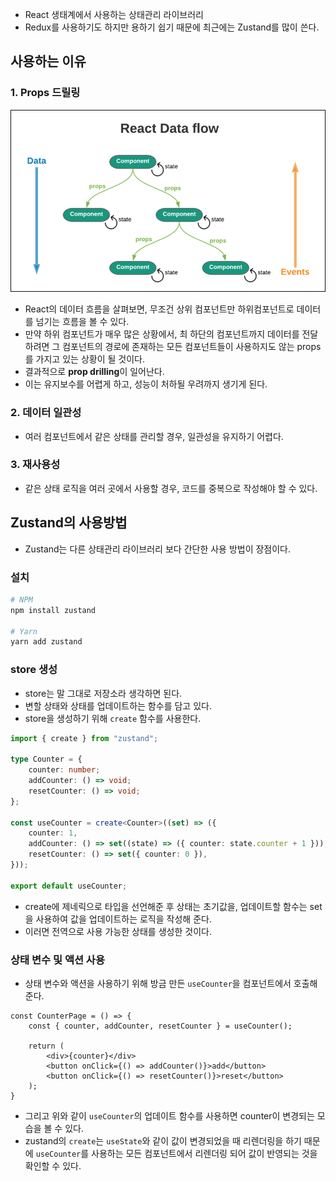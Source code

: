 - React 생태계에서 사용하는 상태관리 라이브러리
- Redux를 사용하기도 하지만 용하기 쉽기 때문에 최근에는 Zustand를 많이 쓴다.
## 사용하는 이유
### 1. Props 드릴링
![](image/ReactDataFlow.png)
- React의 데이터 흐름을 살펴보면, 무조건 상위 컴포넌트만 하위컴포넌트로 데이터를 넘기는 흐름을 볼 수 있다.
- 만약 하위 컴포넌트가 매우 많은 상황에서, 최 하단의 컴포넌트까지 데이터를 전달하려면 그 컴포넌트의 경로에 존재하는 모든 컴포넌트들이 사용하지도 않는 props를 가지고 있는 상황이 될 것이다.
- 결과적으로 **prop drilling**이 일어난다.
- 이는 유지보수를 어렵게 하고, 성능이 처하될 우려까지 생기게 된다.
### 2. 데이터 일관성
- 여러 컴포넌트에서 같은 상태를 관리할 경우, 일관성을 유지하기 어렵다.
### 3. 재사용성
- 같은 상태 로직을 여러 곳에서 사용할 경우, 코드를 중복으로 작성해야 할 수 있다.

## Zustand의 사용방법
- Zustand는 다른 상태관리 라이브러리 보다 간단한 사용 방법이 장점이다.
### 설치
``` bash
# NPM
npm install zustand

# Yarn
yarn add zustand
```

### store 생성
- store는 말 그대로 저장소라 생각하면 된다.
- 변할 상태와 상태를 업데이트하는 함수를 담고 있다. 
- store을 생성하기 위해 `create` 함수를 사용한다.
``` ts
import { create } from "zustand";

type Counter = {
	counter: number;
	addCounter: () => void;
	resetCounter: () => void;
};

const useCounter = create<Counter>((set) => ({
	counter: 1,
	addCounter: () => set((state) => ({ counter: state.counter + 1 })),
	resetCounter: () => set({ counter: 0 }),
}));

export default useCounter;
```
- create에 제네릭으로 타입을 선언해준 후 상태는 초기값을, 업데이트할 함수는 set을 사용하여 값을 업데이트하는 로직을 작성해 준다.
- 이러면 전역으로 사용 가능한 상태를 생성한 것이다.
### 상태 변수 및 액션 사용
- 상태 변수와 액션을 사용하기 위해 방금 만든 `useCounter`을 컴포넌트에서 호출해준다.
``` tsx
const CounterPage = () => {
	const { counter, addCounter, resetCounter } = useCounter();

	return (
		<div>{counter}</div>
		<button onClick={() => addCounter()}>add</button>
		<button onClick={() => resetCounter()}>reset</button>
	);
}
```
- 그리고 위와 같이 `useCounter`의 업데이트 함수를 사용하면 counter이 변경되는 모습을 볼 수 있다.
- zustand의 `create`는 `useState`와 같이 값이 변경되었을 때 리렌더링을 하기 때문에 `useCounter`를 사용하는 모든 컴포넌트에서 리렌더링 되어 값이 반영되는 것을 확인할 수 있다.